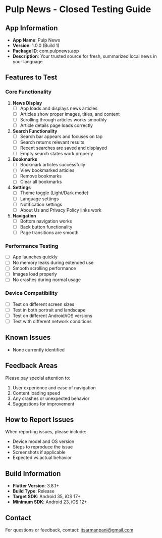 # Pulp News - Closed Testing Guide

## App Information
- **App Name**: Pulp News
- **Version**: 1.0.0 (Build 1)
- **Package ID**: com.pulpnews.app
- **Description**: Your trusted source for fresh, summarized local news in your language

## Features to Test

### Core Functionality
1. **News Display**
   - [ ] App loads and displays news articles
   - [ ] Articles show proper images, titles, and content
   - [ ] Scrolling through articles works smoothly
   - [ ] Article details page loads correctly

2. **Search Functionality**
   - [ ] Search bar appears and focuses on tap
   - [ ] Search returns relevant results
   - [ ] Recent searches are saved and displayed
   - [ ] Empty search states work properly

3. **Bookmarks**
   - [ ] Bookmark articles successfully
   - [ ] View bookmarked articles
   - [ ] Remove bookmarks
   - [ ] Clear all bookmarks

4. **Settings**
   - [ ] Theme toggle (Light/Dark mode)
   - [ ] Language settings
   - [ ] Notification settings
   - [ ] About Us and Privacy Policy links work

5. **Navigation**
   - [ ] Bottom navigation works
   - [ ] Back button functionality
   - [ ] Page transitions are smooth

### Performance Testing
- [ ] App launches quickly
- [ ] No memory leaks during extended use
- [ ] Smooth scrolling performance
- [ ] Images load properly
- [ ] No crashes during normal usage

### Device Compatibility
- [ ] Test on different screen sizes
- [ ] Test in both portrait and landscape
- [ ] Test on different Android/iOS versions
- [ ] Test with different network conditions

## Known Issues
- None currently identified

## Feedback Areas
Please pay special attention to:
1. User experience and ease of navigation
2. Content loading speed
3. Any crashes or unexpected behavior
4. Suggestions for improvement

## How to Report Issues
When reporting issues, please include:
- Device model and OS version
- Steps to reproduce the issue
- Screenshots if applicable
- Expected vs actual behavior

## Build Information
- **Flutter Version**: 3.8.1+
- **Build Type**: Release
- **Target SDK**: Android 35, iOS 17+
- **Minimum SDK**: Android 23, iOS 12+

## Contact
For questions or feedback, contact: itsarmanpani@gmail.com
